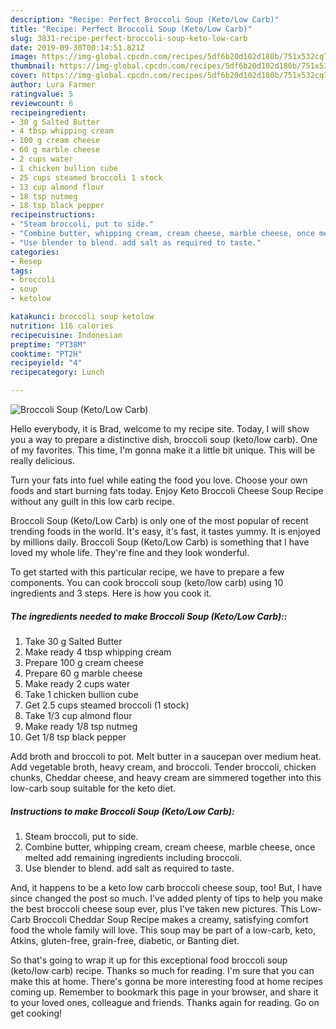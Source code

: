 ```yaml
---
description: "Recipe: Perfect Broccoli Soup (Keto/Low Carb)"
title: "Recipe: Perfect Broccoli Soup (Keto/Low Carb)"
slug: 3831-recipe-perfect-broccoli-soup-keto-low-carb
date: 2019-09-30T00:14:51.821Z
image: https://img-global.cpcdn.com/recipes/5df6b20d102d180b/751x532cq70/broccoli-soup-ketolow-carb-recipe-main-photo.jpg
thumbnail: https://img-global.cpcdn.com/recipes/5df6b20d102d180b/751x532cq70/broccoli-soup-ketolow-carb-recipe-main-photo.jpg
cover: https://img-global.cpcdn.com/recipes/5df6b20d102d180b/751x532cq70/broccoli-soup-ketolow-carb-recipe-main-photo.jpg
author: Lura Farmer
ratingvalue: 5
reviewcount: 6
recipeingredient:
- 30 g Salted Butter
- 4 tbsp whipping cream
- 100 g cream cheese
- 60 g marble cheese
- 2 cups water
- 1 chicken bullion cube
- 25 cups steamed broccoli 1 stock
- 13 cup almond flour
- 18 tsp nutmeg
- 18 tsp black pepper
recipeinstructions:
- "Steam broccoli, put to side."
- "Combine butter, whipping cream, cream cheese, marble cheese, once melted add remaining ingredients including broccoli."
- "Use blender to blend. add salt as required to taste."
categories:
- Resep
tags:
- broccoli
- soup
- ketolow

katakunci: broccoli soup ketolow
nutrition: 116 calories
recipecuisine: Indonesian
preptime: "PT38M"
cooktime: "PT2H"
recipeyield: "4"
recipecategory: Lunch

---
```



![Broccoli Soup (Keto/Low Carb)](https://img-global.cpcdn.com/recipes/5df6b20d102d180b/751x532cq70/broccoli-soup-ketolow-carb-recipe-main-photo.jpg)

Hello everybody, it is Brad, welcome to my recipe site. Today, I will show you a way to prepare a distinctive dish, broccoli soup (keto/low carb). One of my favorites. This time, I'm gonna make it a little bit unique. This will be really delicious.

Turn your fats into fuel while eating the food you love. Choose your own foods and start burning fats today. Enjoy Keto Broccoli Cheese Soup Recipe without any guilt in this low carb recipe.

Broccoli Soup (Keto/Low Carb) is only one of the most popular of recent trending foods in the world. It's easy, it's fast, it tastes yummy. It is enjoyed by millions daily. Broccoli Soup (Keto/Low Carb) is something that I have loved my whole life. They're fine and they look wonderful.


To get started with this particular recipe, we have to prepare a few components. You can cook broccoli soup (keto/low carb) using 10 ingredients and 3 steps. Here is how you cook it.

##### The ingredients needed to make Broccoli Soup (Keto/Low Carb)::

1. Take 30 g Salted Butter
1. Make ready 4 tbsp whipping cream
1. Prepare 100 g cream cheese
1. Prepare 60 g marble cheese
1. Make ready 2 cups water
1. Take 1 chicken bullion cube
1. Get 2.5 cups steamed broccoli (1 stock)
1. Take 1/3 cup almond flour
1. Make ready 1/8 tsp nutmeg
1. Get 1/8 tsp black pepper


Add broth and broccoli to pot. Melt butter in a saucepan over medium heat. Add vegetable broth, heavy cream, and broccoli. Tender broccoli, chicken chunks, Cheddar cheese, and heavy cream are simmered together into this low-carb soup suitable for the keto diet. 

##### Instructions to make Broccoli Soup (Keto/Low Carb):

1. Steam broccoli, put to side.
1. Combine butter, whipping cream, cream cheese, marble cheese, once melted add remaining ingredients including broccoli.
1. Use blender to blend. add salt as required to taste.


And, it happens to be a keto low carb broccoli cheese soup, too! But, I have since changed the post so much. I&#39;ve added plenty of tips to help you make the best broccoli cheese soup ever, plus I&#39;ve taken new pictures. This Low-Carb Broccoli Cheddar Soup Recipe makes a creamy, satisfying comfort food the whole family will love. This soup may be part of a low-carb, keto, Atkins, gluten-free, grain-free, diabetic, or Banting diet. 

So that's going to wrap it up for this exceptional food broccoli soup (keto/low carb) recipe. Thanks so much for reading. I'm sure that you can make this at home. There's gonna be more interesting food at home recipes coming up. Remember to bookmark this page in your browser, and share it to your loved ones, colleague and friends. Thanks again for reading. Go on get cooking!
